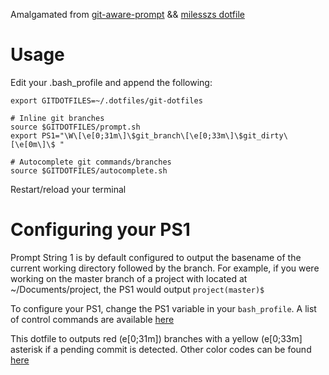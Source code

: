 Amalgamated from [git-aware-prompt](https://github.com/johnbillion/dotfiles/tree/master/.bash/git-aware-prompt) && [milesszs dotfile](https://github.com/mileszs/dotfiles/blob/master/git-completion.bash)

# Usage
Edit your .bash_profile and append the following:

```
export GITDOTFILES=~/.dotfiles/git-dotfiles

# Inline git branches
source $GITDOTFILES/prompt.sh
export PS1="\W\[\e[0;31m\]\$git_branch\[\e[0;33m\]\$git_dirty\[\e[0m\]\$ "

# Autocomplete git commands/branches
source $GITDOTFILES/autocomplete.sh
```

Restart/reload your terminal

# Configuring your PS1
Prompt String 1 is by default configured to output the basename of the current working directory followed by the branch. For example, if you were working on the master branch of a project with located at ~/Documents/project, the PS1 would output `project(master)$`

To configure your PS1, change the PS1 variable in your `bash_profile`. A list of control commands are available [here](https://www.linuxnix.com/linuxunix-shell-ps1-prompt-explained-in-detail/)

This dotfile to outputs red (e[0;31m]) branches with a yellow (e[0;33m] asterisk if a pending commit is detected. Other color codes can be found [here](https://en.wikipedia.org/wiki/ANSI_escape_code#Colors)

